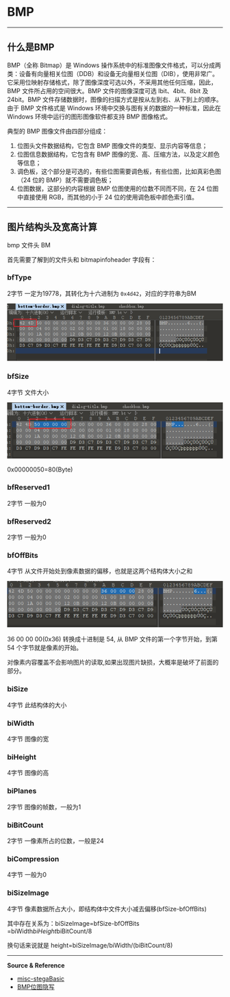 # BMP

---

## 什么是BMP

BMP（全称 Bitmap）是 Windows 操作系统中的标准图像文件格式，可以分成两类：设备有向量相关位图（DDB）和设备无向量相关位图（DIB），使用非常广。它采用位映射存储格式，除了图像深度可选以外，不采用其他任何压缩，因此，BMP 文件所占用的空间很大。BMP 文件的图像深度可选 lbit、4bit、8bit 及 24bit。BMP 文件存储数据时，图像的扫描方式是按从左到右、从下到上的顺序。由于 BMP 文件格式是 Windows 环境中交换与图有关的数据的一种标准，因此在 Windows 环境中运行的图形图像软件都支持 BMP 图像格式。

典型的 BMP 图像文件由四部分组成：

1. 位图头文件数据结构，它包含 BMP 图像文件的类型、显示内容等信息；
2. 位图信息数据结构，它包含有 BMP 图像的宽、高、压缩方法，以及定义颜色等信息；
3. 调色板，这个部分是可选的，有些位图需要调色板，有些位图，比如真彩色图（24 位的 BMP）就不需要调色板；
4. 位图数据，这部分的内容根据 BMP 位图使用的位数不同而不同，在 24 位图中直接使用 RGB，而其他的小于 24 位的使用调色板中颜色索引值。

---

## 图片结构头及宽高计算

bmp 文件头 BM

首先需要了解到的文件头和 bitmapinfoheader 字段有：

### bfType

2字节 一定为19778，其转化为十六进制为 `0x4d42`，对应的字符串为BM

![](../../../../assets/img/Security/Reverse/FILE/BMP/1.png)

### bfSize

4字节 文件大小

![](../../../../assets/img/Security/Reverse/FILE/BMP/2.png)

0x00000050=80(Byte)

### bfReserved1

2字节 一般为0

### bfReserved2

2字节 一般为0

### bfOffBits

4字节 从文件开始处到像素数据的偏移，也就是这两个结构体大小之和

![](../../../../assets/img/Security/Reverse/FILE/BMP/3.png)

36 00 00 00(0x36) 转换成十进制是 54, 从 BMP 文件的第一个字节开始，到第 54 个字节就是像素的开始。

对像素内容覆盖不会影响图片的读取,如果出现图片缺损，大概率是破坏了前面的部分。

### biSize

4字节 此结构体的大小

### biWidth

4字节 图像的宽

### biHeight

4字节 图像的高

### biPlanes

2字节 图像的帧数，一般为1

### biBitCount

2字节 一像素所占的位数，一般是24

### biCompression

4字节 一般为0

### biSizeImage

4字节 像素数据所占大小，即结构体中文件大小减去偏移(bfSize-bfOffBits)

其中存在关系为：biSizeImage=bfSize-bfOffBits =biWidth*biHeight*biBitCount/8

换句话来说就是 height=biSizeImage/biWidth/(biBitCount/8)

---

**Source & Reference**
- [misc-stegaBasic](https://www.jianshu.com/p/fe7a5fff2a95)
- [BMP位图隐写](https://payloads.online/archivers/2019-01-31/1)
